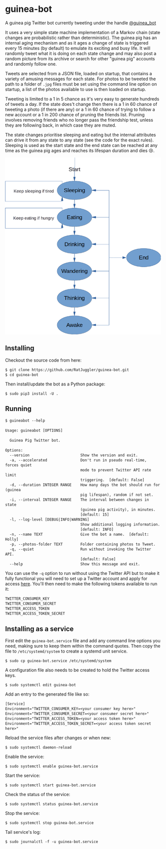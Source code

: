 # guinea-bot
A guinea pig Twitter bot currently tweeting under the handle [@guinea_bot](https://twitter.com/guinea_bot)

It uses a very simple state machine implementation of a Markov chain (state changes are probabilistic rather than deterministic). 
The guinea pig has an internal aging mechanism and as it ages a change of state is triggered every 15 minutes (by default) to 
emulate its exciting and busy life. It will randomly tweet what it is doing on each state change and may also post a random picture 
from its archive or search for other "guinea pig" accounts and randomly follow one.

Tweets are selected from a JSON file, loaded on startup, that contains a variety of amusing messages for each state. For photos to
be tweeted the path to a folder of `.jpg` files must be set using the command line option on startup, a list of the photos available
to use is then loaded on startup.

Tweeting is limited to a 1 in 5 chance as it's very easy to generate hundreds of tweets a day. If the state does't change then 
there is a 1 in 60 chance of tweeting a photo (if there are any) or a 1 in 60 chance of trying to follow a new account or a 1 in
200 chance of pruning the friends list. Pruning involves removing friends who no longer pass the friendship test, unless they are
following back, in which case they are muted.

The state changes prioritise sleeping and eating but the internal attributes can drive it from any state to any state (see the code 
for the exact rules). Sleeping is used as the start state and the end state can be reached at any time as the guinea pig ages and
reaches its lifespan duration and dies :cry:.

![Image of Guinea Pig States](https://raw.githubusercontent.com/RatJuggler/guinea-bot/master/gp-states.png)

## Installing
Checkout the source code from here:
```
$ git clone https://github.com/RatJuggler/guinea-bot.git
$ cd guinea-bot
```
Then install/update the bot as a Python package:
```
$ sudo pip3 install -U .
```
## Running
```
$ guineabot --help

Usage: guineabot [OPTIONS]

  Guinea Pig Twitter bot.

Options:
  --version                       Show the version and exit.
  -a, --accelerated               Don't run in pseudo real-time, forces quiet
                                  mode to prevent Twitter API rate limit
                                  triggering.  [default: False]
  -d, --duration INTEGER RANGE    How many days the bot should run for (guinea
                                  pig lifespan), random if not set.
  -i, --interval INTEGER RANGE    The interval between changes in state
                                  (guinea pig activity), in minutes.
                                  [default: 15]
  -l, --log-level [DEBUG|INFO|WARNING]
                                  Show additional logging information.
                                  [default: INFO]
  -n, --name TEXT                 Give the bot a name.  [default: Holly]
  -p, --photos-folder TEXT        Folder containing photos to Tweet.
  -q, --quiet                     Run without invoking the Twitter API.
                                  [default: False]
  --help                          Show this message and exit.
```
You can use the `-q` option to run without using the Twitter API but to make it fully functional you will need to set up a Twitter 
account and apply for access [here](https://developer.twitter.com/en/apply-for-access). You'll then need to make the following
tokens available to run it:
```
TWITTER_CONSUMER_KEY
TWITTER_CONSUMER_SECRET
TWITTER_ACCESS_TOKEN
TWITTER_ACCESS_TOKEN_SECRET
```
## Installing as a service
First edit the `guinea-bot.service` file and add any command line options you need, making sure to keep them within the command 
quotes. Then copy the file to `/etc/systemd/system` to create a systemd unit service. 
```
$ sudo cp guinea-bot.service /etc/systemd/system
```
A configuration file also needs to be created to hold the Twitter access keys.
```
$ sudo systemctl edit guinea-bot
```
Add an entry to the generated file like so:
```
[Service]
Environment="TWITTER_CONSUMER_KEY=<your consumer key here>"
Environment="TWITTER_CONSUMER_SECRET=<your consumer secret here>"
Environment="TWITTER_ACCESS_TOKEN=<your access token here>"
Environment="TWITTER_ACCESS_TOKEN_SECRET=<your access token secret here>"
```
Reload the service files after changes or when new:
```
$ sudo systemctl daemon-reload
```
Enable the service:
```
$ sudo systemctl enable guinea-bot.service
```
Start the service:
```
$ sudo systemctl start guinea-bot.service
```
Check the status of the service:
```
$ sudo systemctl status guinea-bot.service
```
Stop the service:
```
$ sudo systemctl stop guinea-bot.service
```
Tail service's log:
```
$ sudo journalctl -f -u guinea-bot.service
```
